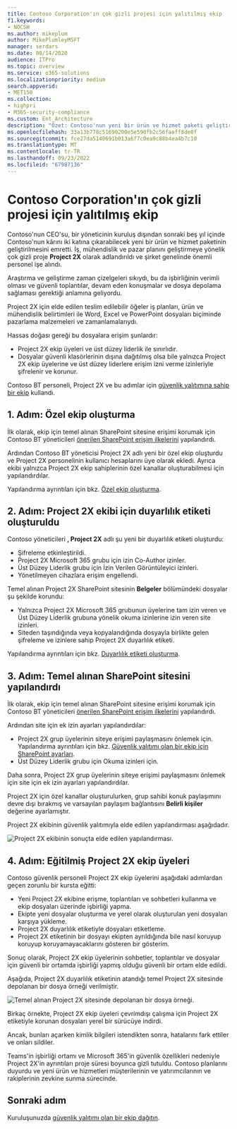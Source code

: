 ```yaml
---
title: Contoso Corporation'ın çok gizli projesi için yalıtılmış ekip
f1.keywords:
- NOCSH
ms.author: mikeplum
author: MikePlumleyMSFT
manager: serdars
ms.date: 08/14/2020
audience: ITPro
ms.topic: overview
ms.service: o365-solutions
ms.localizationpriority: medium
search.appverid:
- MET150
ms.collection:
- highpri
- M365-security-compliance
ms.custom: Ent_Architecture
description: "Özet: Contoso'nun yeni bir ürün ve hizmet paketi geliştirmek için çok gizli bir proje için güvenlik yalıtımına sahip bir ekibi nasıl kullandığı."
ms.openlocfilehash: 33a13b778c51690200e5e590fb2c56faeff8de0f
ms.sourcegitcommit: fce27da5140691b013a6f7c0ea9c88b4ea4b7c10
ms.translationtype: MT
ms.contentlocale: tr-TR
ms.lasthandoff: 09/23/2022
ms.locfileid: "67987136"
---
```

# <a name="isolated-team-for-a-top-secret-project-of-the-contoso-corporation"></a>Contoso Corporation'ın çok gizli projesi için yalıtılmış ekip

Contoso'nun CEO'su, bir yöneticinin kuruluş dışından sonraki beş yıl içinde Contoso'nun kârını iki katına çıkarabilecek yeni bir ürün ve hizmet paketinin geliştirilmesini emretti. İş, mühendislik ve pazar planını geliştirmeye yönelik çok gizli proje **Project 2X** olarak adlandırıldı ve şirket genelinde önemli personel işe alındı. 

Araştırma ve geliştirme zaman çizelgeleri sıkıydı, bu da işbirliğinin verimli olması ve güvenli toplantılar, devam eden konuşmalar ve dosya depolama sağlaması gerektiği anlamına geliyordu.

Project 2X için elde edilen teslim edilebilir öğeler iş planları, ürün ve mühendislik belirtimleri ile Word, Excel ve PowerPoint dosyaları biçiminde pazarlama malzemeleri ve zamanlamalarıydı. 

Hassas doğası gereği bu dosyalara erişim şunlardır:

- Project 2X ekip üyeleri ve üst düzey liderlik ile sınırlıdır.
- Dosyalar güvenli klasörlerinin dışına dağıtılmış olsa bile yalnızca Project 2X ekip üyelerine ve üst düzey liderlere erişim izni verme izinleriyle şifrelenir ve korunur.

Contoso BT personeli, Project 2X ve bu adımlar için [güvenlik yalıtımına sahip bir ekip](secure-teams-security-isolation.md) kullandı.

## <a name="step-1-created-a-private-team"></a>1. Adım: Özel ekip oluşturma

İlk olarak, ekip için temel alınan SharePoint sitesine erişimi korumak için Contoso BT yöneticileri [önerilen SharePoint erişim ilkelerini](../security/office-365-security/sharepoint-file-access-policies.md) yapılandırdı.

Ardından Contoso BT yöneticisi Project 2X adlı yeni bir özel ekip oluşturdu ve Project 2X personelinin kullanıcı hesaplarını üye olarak ekledi. Ayrıca ekibi yalnızca Project 2X ekip sahiplerinin özel kanallar oluşturabilmesi için yapılandırdılar.

Yapılandırma ayrıntıları için bkz. [Özel ekip oluşturma](secure-teams-security-isolation.md#create-a-private-team).

## <a name="step-2-created-a-sensitivity-label-for-the-project-2x-team"></a>2. Adım: Project 2X ekibi için duyarlılık etiketi oluşturuldu

Contoso yöneticileri **, Project 2X** adlı şu yeni bir duyarlılık etiketi oluşturdu:

- Şifreleme etkinleştirildi.
- Project 2X Microsoft 365 grubu için izin Co-Author izinler.
- Üst Düzey Liderlik grubu için İzin Verilen Görüntüleyici izinleri.
- Yönetilmeyen cihazlara erişim engellendi.

Temel alınan Project 2X SharePoint sitesinin **Belgeler** bölümündeki dosyalar şu şekilde korundu:

- Yalnızca Project 2X Microsoft 365 grubunun üyelerine tam izin veren ve Üst Düzey Liderlik grubuna yönelik okuma izinlerine izin veren site izinleri.
- Siteden taşındığında veya kopyalandığında dosyayla birlikte gelen şifreleme ve izinlere sahip Project 2X duyarlılık etiketi.

Yapılandırma ayrıntıları için bkz. [Duyarlılık etiketi oluşturma](secure-teams-security-isolation.md#create-a-sensitivity-label).

## <a name="step-3-configured-the-underlying-sharepoint-site"></a>3. Adım: Temel alınan SharePoint sitesini yapılandırdı

İlk olarak, ekip için temel alınan SharePoint sitesine erişimi korumak için Contoso BT yöneticileri [önerilen SharePoint erişim ilkelerini](../security/office-365-security/sharepoint-file-access-policies.md) yapılandırdı.

Ardından site için ek izin ayarları yapılandırdılar:

- Project 2X grup üyelerinin siteye erişimi paylaşmasını önlemek için. Yapılandırma ayrıntıları için bkz. [Güvenlik yalıtımı olan bir ekip için SharePoint ayarları](secure-teams-security-isolation.md#sharepoint-settings).
- Üst Düzey Liderlik grubu için Okuma izinleri için.

Daha sonra, Project 2X grup üyelerinin siteye erişimi paylaşmasını önlemek için site için ek izin ayarları yapılandırdılar. 

Project 2X için özel kanallar oluşturulurken, grup sahibi konuk paylaşımını devre dışı bırakmış ve varsayılan paylaşım bağlantısını **Belirli kişiler** değerine ayarlamıştır.

Project 2X ekibinin güvenlik yalıtımıyla elde edilen yapılandırması aşağıdadır.

![Project 2X ekibinin sonuçta elde edilen yapılandırması.](../media/contoso-team-for-top-secret-project.png)

 ## <a name="step-4-trained-project-2x-team-members"></a>4. Adım: Eğitilmiş Project 2X ekip üyeleri

Contoso güvenlik personeli Project 2X ekip üyelerini aşağıdaki adımlardan geçen zorunlu bir kursta eğitti:

- Yeni Project 2X ekibine erişme, toplantıları ve sohbetleri kullanma ve ekip dosyaları üzerinde işbirliği yapma.
- Ekipte yeni dosyalar oluşturma ve yerel olarak oluşturulan yeni dosyaları karşıya yükleme.
- Project 2X duyarlılık etiketiyle dosyaları etiketleme.
- Project 2X etiketinin bir dosyayı ekipten ayrıldığında bile nasıl koruyup koruyup koruyamayacaklarını gösteren bir gösterim.

Sonuç olarak, Project 2X ekip üyelerinin sohbetler, toplantılar ve dosyalar için güvenli bir ortamda işbirliği yapmış olduğu güvenli bir ortam elde edildi.

Aşağıda, Project 2X duyarlılık etiketinin atandığı temel Project 2X sitesinde depolanan bir dosya örneği verilmiştir.

![Temel alınan Project 2X sitesinde depolanan bir dosya örneği.](../media/contoso-team-for-top-secret-project-example.png)

Birkaç örnekte, Project 2X ekip üyeleri çevrimdışı çalışma için Project 2X etiketiyle korunan dosyaları yerel bir sürücüye indirdi. 

Ancak, bunları açarken kimlik bilgileri istendikten sonra, hatalarını fark ettiler ve onları sildiler.

Teams'in işbirliği ortamı ve Microsoft 365'in güvenlik özellikleri nedeniyle Project 2X'in ayrıntıları proje süresi boyunca gizli tutuldu. Contoso planlarını duyurdu ve yeni ürün ve hizmetleri müşterilerinin ve yatırımcılarının ve rakiplerinin zevkine sunma sürecinde.

## <a name="next-step"></a>Sonraki adım

Kuruluşunuzda [güvenlik yalıtımı olan bir ekip dağıtın](secure-teams-security-isolation.md).

